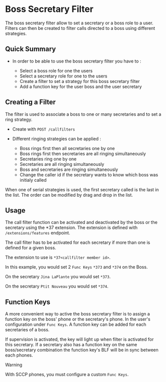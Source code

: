 # Boss Secretary Filter

The boss secretary filter allow to set a secretary or a boss role to a
user. Filters can then be created to filter calls directed to a boss
using different strategies.

## Quick Summary

  - In order to be able to use the boss secretary filter you have to :
    
      - Select a boss role for one the users
      - Select a secretary role for one to the users
      - Create a filter to set a strategy for this boss secretary filter
      - Add a function key for the user boss and the user secretary

## Creating a Filter

The filter is used to associate a boss to one or many secretaries and to
set a ring strategy.

  - Create with `POST /callfilters`

<!-- end list -->

  - Different ringing strategies can be applied :
    
      - Boss rings first then all secretaries one by one
      - Boss rings first then secretaries are all ringing simultaneously
      - Secretaries ring one by one
      - Secretaries are all ringing simultaneously
      - Boss and secretaries are ringing simultaneously
      - Change the caller id if the secretary wants to know which boss
        was initialy called

When one of serial strategies is used, the first secretary called is the
last in the list. The order can be modified by drag and drop in the
list.

## Usage

The call filter function can be activated and deactivated by the boss or
the secretary using the \*37 extension. The extension is defined with
`/extensions/features` endpoint.

The call filter has to be activated for each secretary if more than one
is defined for a given boss.

The extension to use is `*37<callfilter member id>`.

In this example, you would set 2 `Func Keys` `*373` and `*374` on the
Boss.

On the secretary `Jina LaPlante` you would set `*373`.

On the secretary `Ptit Nouveau` you would set `*374`.

## Function Keys

A more convenient way to active the boss secretary filter is to assign a
function key on the boss' phone or the secretary's phone. In the user's
configuration under `Func Keys`. A function key can be added for each
secretaries of a boss.

If supervision is activated, the key will light up when filter is
activated for this secretary. If a secretary also has a function key on
the same boss/secretary combination the function key's BLF will be in
sync between each phones.

<div class="warning">

<div class="admonition-title">

Warning

</div>

With SCCP phones, you must configure a custom `Func Keys`.

</div>
